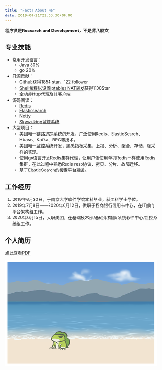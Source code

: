 ```yaml
---
title: "Facts About Me"
date: 2019-08-21T22:03:30+08:00
---
```


**程序员是Research and Development，不是背八股文**

## 专业技能

- 常用开发语言：
    - Java 80%
    - go 20%
- 开源贡献：
    - Github获得1854 star，122 follower
    - [Shell编程以设置iptables NAT转发](https://github.com/arloor/iptablesUtils)获得1100Star
    - [全功能Http代理](https://github.com/arloor/HttpProxy)及其[客户端](https://github.com/arloor/forward)
- 源码阅读：
    - [Redis](https://www.arloor.com/tags/redis/)
    - [Elasticsearch](https://www.arloor.com/tags/elasticsearch/)
    - [Netty](https://www.arloor.com/tags/netty/)
    - [Skywalking监控系统](https://www.arloor.com/tags/%E5%8F%AF%E8%A7%82%E6%B5%8B%E6%80%A7/)
- 大型项目：
    - 美团唯一链路追踪系统的开发，广泛使用Redis、ElasticSearch、Hbase、Kafka、RPC等技术。
    - 美团唯一监控系统开发，熟悉指标采集、上报、分析、聚合、存储、降采样的实现。
    - 使用go语言开发Redis集群代理，让用户像使用单机Redis一样使用Redis集群，在此过程中熟悉Redis resp协议、拷贝、分片、故障迁移。
    - 基于ElasticSearch的搜索平台建设。

## 工作经历

1. 2019年6月30日，于南京大学软件学院本科毕业，获工科学士学位。
2. 2019年7月8日——2020年6月12日，供职于招商银行信用卡中心，在IT部门平台架构组工作。
3. 2020年6月15日，入职美团，在基础技术部/基础架构部/系统软件中心/监控系统组工作。

## 个人简历

[点此查看PDF](/liuganghuan-resume.pdf)

![](/img/青蛙海.png)